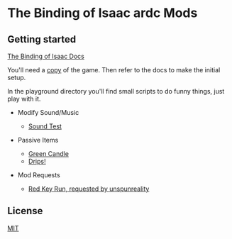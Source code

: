 # The Binding of Isaac ardc Mods

## Getting started
[The Binding of Isaac Docs](https://wofsauge.github.io/IsaacDocs/)

You'll need a [copy](https://store.steampowered.com/bundle/2405/The_Binding_of_Isaac_Rebirth_Complete_Bundle/) of the game. Then refer to the docs to make the initial setup.

In the playground directory you'll find small scripts to do funny things, just
play with it.

- Modify Sound/Music
  - [Sound Test](https://github.com/Andrsrz/tboi-mods/tree/develop/sound-test)

- Passive Items
  - [Green Candle](https://github.com/Andrsrz/tboi-mods/tree/develop/green-candle)
  - [Drips!](https://github.com/Andrsrz/tboi-mods/tree/develop/drips)

- Mod Requests
  - [Red Key Run, requested by unspunreality](https://github.com/Andrsrz/tboi-mods/tree/develop/red-key-run)

## License
[MIT](https://mit-license.org/)
